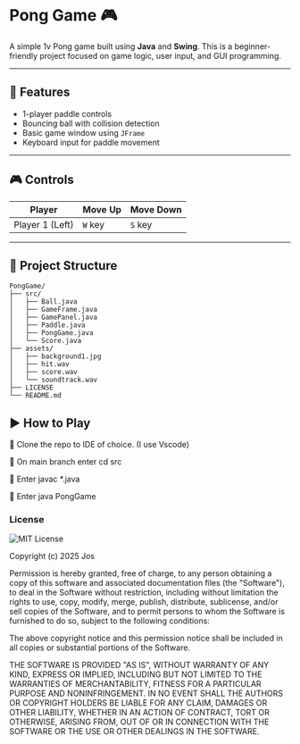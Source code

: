 # Pong Game 🎮 

A simple 1v Pong game built using **Java** and **Swing**. This is a beginner-friendly project focused on game logic, user input, and GUI programming.

---

## 🧠 Features

- 1-player paddle controls
- Bouncing ball with collision detection
- Basic game window using `JFrame`
- Keyboard input for paddle movement

---

## 🎮 Controls

| Player | Move Up | Move Down |
|--------|---------|-----------|
| Player 1 (Left) | `W` key | `S` key |

---

## 📁 Project Structure
```
PongGame/
├── src/
│   ├── Ball.java
│   ├── GameFrame.java
│   ├── GamePanel.java
│   ├── Paddle.java
│   ├── PongGame.java
│   └── Score.java
├── assets/
│   ├── background1.jpg
│   ├── hit.wav
│   ├── score.wav
│   └── soundtrack.wav
├── LICENSE
└── README.md
```
## ▶️ How to Play
🔹 Clone the repo to IDE of choice. (I use Vscode)

🔹 On main branch enter cd src

🔹 Enter javac *.java 

🔹 Enter java PongGame


### License

![MIT License](https://img.shields.io/badge/License-MIT-blue.svg)

Copyright (c) 2025 Jos

Permission is hereby granted, free of charge, to any person obtaining a copy
of this software and associated documentation files (the "Software"), to deal
in the Software without restriction, including without limitation the rights
to use, copy, modify, merge, publish, distribute, sublicense, and/or sell
copies of the Software, and to permit persons to whom the Software is
furnished to do so, subject to the following conditions:

The above copyright notice and this permission notice shall be included in all
copies or substantial portions of the Software.

THE SOFTWARE IS PROVIDED "AS IS", WITHOUT WARRANTY OF ANY KIND, EXPRESS OR
IMPLIED, INCLUDING BUT NOT LIMITED TO THE WARRANTIES OF MERCHANTABILITY,
FITNESS FOR A PARTICULAR PURPOSE AND NONINFRINGEMENT. IN NO EVENT SHALL THE
AUTHORS OR COPYRIGHT HOLDERS BE LIABLE FOR ANY CLAIM, DAMAGES OR OTHER
LIABILITY, WHETHER IN AN ACTION OF CONTRACT, TORT OR OTHERWISE, ARISING FROM,
OUT OF OR IN CONNECTION WITH THE SOFTWARE OR THE USE OR OTHER DEALINGS IN THE
SOFTWARE.
